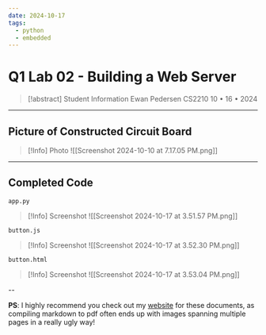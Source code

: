 ```yaml
---
date: 2024-10-17
tags:
  - python
  - embedded
---
```

# Q1 Lab 02 - Building a Web Server

> [!abstract] Student Information
> Ewan Pedersen
> CS2210
> 10 • 16 • 2024

---

## Picture of Constructed Circuit Board

>[!Info] Photo
> ![[Screenshot 2024-10-10 at 7.17.05 PM.png]]

---

## Completed Code 

`app.py`

>[!Info] Screenshot
> ![[Screenshot 2024-10-17 at 3.51.57 PM.png]]

`button.js`

>[!Info] Screenshot
> ![[Screenshot 2024-10-17 at 3.52.30 PM.png]]

`button.html`

>[!Info] Screenshot
> ![[Screenshot 2024-10-17 at 3.53.04 PM.png]]

--

**PS**: I highly recommend you check out my [website](https://gassandrid.xyz/Notes/Computer-Organization/Lab-Documents/) for these documents, as compiling markdown to pdf often ends up with images spanning multiple pages in a really ugly way!